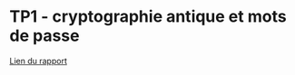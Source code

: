 # TP1 - cryptographie antique et mots de passe

[Lien du rapport](https://matteo-nc.notion.site/TP1-cryptographie-antique-et-mots-de-passe-e7c941bb284b4013b293747fd63fa6a4?pvs=4)